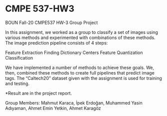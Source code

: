 # CMPE 537-HW3
BOUN Fall-20 CMPE537 HW-3 Group Project

In this assignment, we worked as a group to classify a set of images using various methods and experimented with combinations of these methods. The image prediction pipeline consists of 4 steps:

Feature Extraction
Finding Dictionary Centers
Feature Quantization
Classification

We have implemented a number of methods to achieve these goals. We, then, combined these methods to create full pipelines that predict image tags. The “Caltech20” dataset given with the assignment is used for training and testing.

*Result are in the project report.

Group Members:
Mahmut Karaca, 
İpek Erdoğan, 
Muhammed Yasin Adıyaman, 
Ahmet Emin Yetkin, 
Ahmet Karagöz
